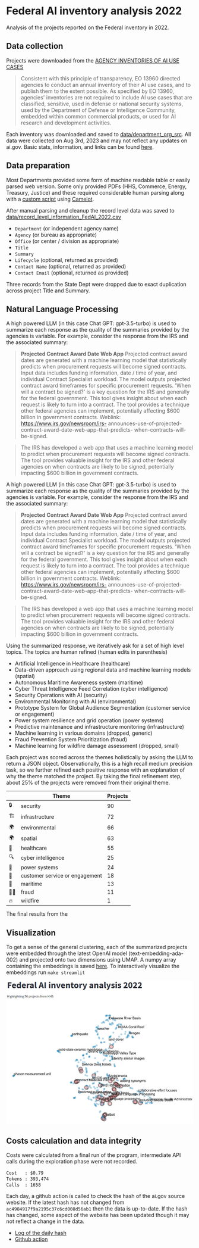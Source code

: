 # Federal AI inventory analysis 2022
Analysis of the projects reported on the Federal inventory in 2022.

## Data collection

Projects were downloaded from the [AGENCY INVENTORIES OF AI USE CASES](https://www.ai.gov/ai-use-case-inventories/)

> Consistent with this principle of transparency, EO 13960 directed agencies to conduct an annual inventory of their AI use cases, and to publish them to the extent possible. As specified by EO 13960, agencies' inventories are not required to include AI use cases that are classified, sensitive, used in defense or national security systems, used by the Department of Defense or Intelligence Community, embedded within common commercial products, or used for AI research and development activities.

Each inventory was downloaded and saved to [data/department_org_src](data/department_org_src).
All data were collected on Aug 3rd, 2023 and may not reflect any updates on ai.gov.
Basic stats, information, and links can be found [here](data/high_level_stats_from_AI_gov.csv).

## Data preparation

Most Departments provided some form of machine readable table or easily parsed web version. Some only provided PDFs (HHS, Commerce, Energy, Treasury, Justice) and these required considerable human parsing along with a [custom script](P0_parse_pdf2table.py) using [Camelot](https://github.com/camelot-dev/camelot).

After manual parsing and cleanup the record level data was saved to [data/record_level_information_FedAI_2022.csv](data/record_level_information_FedAI_2022.csv)

+ `Department` (or independent agency name)
+ `Agency` (or bureau as appropriate)
+ `Office` (or center / division as appropriate)
+ `Title`
+ `Summary`
+ `Lifecycle` (optional, returned as provided)
+ `Contact Name` (optional, returned as provided)
+ `Contact Email` (optional, returned as provided)

Three records from the State Dept were dropped due to exact duplication across project Title and Summary.

## Natural Language Processing

A high powered LLM (in this case Chat GPT: gpt-3.5-turbo) is used to summarize each response as the quality of the summaries provided by the agencies is variable. For example, consider the response from the IRS and the associated summary:

> **Projected Contract Award Date Web App** Projected contract award dates are generated with a machine learning  model that statistically predicts when procurement requests will become  signed contracts. Input data includes funding information, date / time of  year, and individual Contract Specialist workload. The model outputs  projected contract award timeframes for specific procurement requests.   'When will a contract be signed?' is a key question for the IRS and  generally for the federal government. This tool gives insight about when  each request is likely to turn into a contract. The tool provides a technique  other federal agencies can implement, potentially affecting $600 billion in  government contracts. Weblink: https://www.irs.gov/newsroom/irs- announces-use-of-projected-contract-award-date-web-app-that-predicts- when-contracts-will-be-signed.

> The IRS has developed a web app that uses a machine learning model to predict when procurement requests will become signed contracts. The tool provides valuable insight for the IRS and other federal agencies on when contracts are likely to be signed, potentially impacting $600 billion in government contracts.


A high powered LLM (in this case Chat GPT: gpt-3.5-turbo) is used to summarize each response as the quality of the summaries provided by the agencies is variable. For example, consider the response from the IRS and the associated summary:

> **Projected Contract Award Date Web App** Projected contract award dates are generated with a machine learning  model that statistically predicts when procurement requests will become  signed contracts. Input data includes funding information, date / time of  year, and individual Contract Specialist workload. The model outputs  projected contract award timeframes for specific procurement requests.   'When will a contract be signed?' is a key question for the IRS and  generally for the federal government. This tool gives insight about when  each request is likely to turn into a contract. The tool provides a technique  other federal agencies can implement, potentially affecting $600 billion in  government contracts. Weblink: https://www.irs.gov/newsroom/irs- announces-use-of-projected-contract-award-date-web-app-that-predicts- when-contracts-will-be-signed.

> The IRS has developed a web app that uses a machine learning model to predict when procurement requests will become signed contracts. The tool provides valuable insight for the IRS and other federal agencies on when contracts are likely to be signed, potentially impacting $600 billion in government contracts.

Using the summarized response, we iteratively ask for a set of high level topics. The topics are human refined (human edits in parenthesis)

+ Artificial Intelligence in Healthcare (healthcare)
+ Data-driven approach using regional data and machine learning models (spatial)
+ Autonomous Maritime Awareness system (maritime)
+ Cyber Threat Intelligence Feed Correlation (cyber intelligence)
+ Security Operations with AI (security)
+ Environmental Monitoring with AI (environmental)
+ Prototype System for Global Audience Segmentation (customer service or engagement)
+ Power system resilience and grid operation (power systems)
+ Predictive maintenance and infrastructure monitoring (infrastructure)
+ Machine learning in various domains (dropped, generic)
+ Fraud Prevention System Prioritization (fraud)
+ Machine learning for wildfire damage assessment (dropped, small)

Each project was scored across the themes holistically by asking the LLM to return a JSON object. Observationally, this is a high recall medium precision task, so we further refined each positive response with an explanation of why the theme matched the project. By taking the final refinement step, about 25% of the projects were removed from their original theme.

|       | Theme                           | Projects |
|------------|---------------------------------|-------|
| 🔒         | security                        | 90    |
| 🏗️         | infrastructure                  | 72    |
| 🌍         | environmental                   | 66    |
| 🌍         | spatial                         | 63    |
| 🏥         | healthcare                      | 55    |
| 🔍         | cyber intelligence              | 25    |
| 🔌         | power systems                   | 24    |
| 🤝         | customer service or engagement  | 18    |
| 🌊         | maritime                        | 13    |
| 🕵️‍♂️       | fraud                           | 11    |
| 🔥         | wildfire                        | 1     |

The final results from the

## Visualization

To get a sense of the general clustering, each of the summarized projects were embedded through the latest OpenAI model (text-embedding-ada-002) and projected onto two dimensions using UMAP. A numpy array containing the embeddings is saved [here](data/GPT_embedding.npy). To interactively visualize the embeddings run `make streamlit`

![Visualization of Federal AI Projects](results/streamlit_demo.jpg)

## Costs calculation and data integrity 

Costs were calculated from a final run of the program, intermediate API calls during the exploration phase were not recorded.

```
Cost   : $0.79
Tokens : 393,474
Calls  : 1658
```

Each day, a github action is called to check the hash of the ai.gov source website. If the latest hash has not changed from `ac4984917f9a2195c37c6cd008d56ab1` then the data is up-to-date. If the hash has changed, some aspect of the website has been updated though it may not reflect a change in the data.

+ [Log of the daily hash](data/ai_gov_md5hash.csv)
+ [Github action](.github/workflows/md5_website_check.yml)
